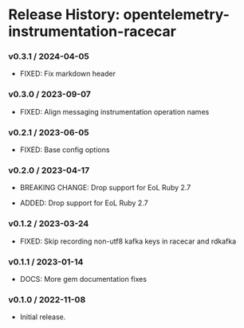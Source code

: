 # Release History: opentelemetry-instrumentation-racecar

### v0.3.1 / 2024-04-05

* FIXED: Fix markdown header

### v0.3.0 / 2023-09-07

* FIXED: Align messaging instrumentation operation names

### v0.2.1 / 2023-06-05

* FIXED: Base config options 

### v0.2.0 / 2023-04-17

* BREAKING CHANGE: Drop support for EoL Ruby 2.7 

* ADDED: Drop support for EoL Ruby 2.7 

### v0.1.2 / 2023-03-24

* FIXED: Skip recording non-utf8 kafka keys in racecar and rdkafka

### v0.1.1 / 2023-01-14

* DOCS: More gem documentation fixes 

### v0.1.0 / 2022-11-08

* Initial release.
